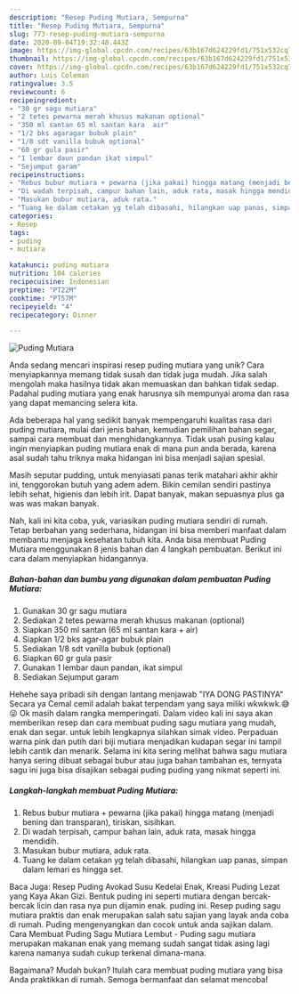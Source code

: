 ```yaml
---
description: "Resep Puding Mutiara, Sempurna"
title: "Resep Puding Mutiara, Sempurna"
slug: 773-resep-puding-mutiara-sempurna
date: 2020-09-04T19:32:48.443Z
image: https://img-global.cpcdn.com/recipes/63b167d624229fd1/751x532cq70/puding-mutiara-foto-resep-utama.jpg
thumbnail: https://img-global.cpcdn.com/recipes/63b167d624229fd1/751x532cq70/puding-mutiara-foto-resep-utama.jpg
cover: https://img-global.cpcdn.com/recipes/63b167d624229fd1/751x532cq70/puding-mutiara-foto-resep-utama.jpg
author: Luis Coleman
ratingvalue: 3.5
reviewcount: 6
recipeingredient:
- "30 gr sagu mutiara"
- "2 tetes pewarna merah khusus makanan optional"
- "350 ml santan 65 ml santan kara  air"
- "1/2 bks agaragar bubuk plain"
- "1/8 sdt vanilla bubuk optional"
- "60 gr gula pasir"
- "1 lembar daun pandan ikat simpul"
- "Sejumput garam"
recipeinstructions:
- "Rebus bubur mutiara + pewarna (jika pakai) hingga matang (menjadi bening dan transparan), tiriskan, sisihkan."
- "Di wadah terpisah, campur bahan lain, aduk rata, masak hingga mendidih."
- "Masukan bubur mutiara, aduk rata."
- "Tuang ke dalam cetakan yg telah dibasahi, hilangkan uap panas, simpan dalam lemari es hingga set."
categories:
- Resep
tags:
- puding
- mutiara

katakunci: puding mutiara 
nutrition: 104 calories
recipecuisine: Indonesian
preptime: "PT22M"
cooktime: "PT57M"
recipeyield: "4"
recipecategory: Dinner

---
```



![Puding Mutiara](https://img-global.cpcdn.com/recipes/63b167d624229fd1/751x532cq70/puding-mutiara-foto-resep-utama.jpg)

Anda sedang mencari inspirasi resep puding mutiara yang unik? Cara menyiapkannya memang tidak susah dan tidak juga mudah. Jika salah mengolah maka hasilnya tidak akan memuaskan dan bahkan tidak sedap. Padahal puding mutiara yang enak harusnya sih mempunyai aroma dan rasa yang dapat memancing selera kita.

Ada beberapa hal yang sedikit banyak mempengaruhi kualitas rasa dari puding mutiara, mulai dari jenis bahan, kemudian pemilihan bahan segar, sampai cara membuat dan menghidangkannya. Tidak usah pusing kalau ingin menyiapkan puding mutiara enak di mana pun anda berada, karena asal sudah tahu triknya maka hidangan ini bisa menjadi sajian spesial.

Masih seputar pudding, untuk menyiasati panas terik matahari akhir akhir ini, tenggorokan butuh yang adem adem. Bikin cemilan sendiri pastinya lebih sehat, higienis dan lebih irit. Dapat banyak, makan sepuasnya plus ga was was makan banyak.


Nah, kali ini kita coba, yuk, variasikan puding mutiara sendiri di rumah. Tetap berbahan yang sederhana, hidangan ini bisa memberi manfaat dalam membantu menjaga kesehatan tubuh kita. Anda bisa membuat Puding Mutiara menggunakan 8 jenis bahan dan 4 langkah pembuatan. Berikut ini cara dalam menyiapkan hidangannya.

<!--inarticleads1-->

##### Bahan-bahan dan bumbu yang digunakan dalam pembuatan Puding Mutiara:

1. Gunakan 30 gr sagu mutiara
1. Sediakan 2 tetes pewarna merah khusus makanan (optional)
1. Siapkan 350 ml santan (65 ml santan kara + air)
1. Siapkan 1/2 bks agar-agar bubuk plain
1. Sediakan 1/8 sdt vanilla bubuk (optional)
1. Siapkan 60 gr gula pasir
1. Gunakan 1 lembar daun pandan, ikat simpul
1. Sediakan Sejumput garam


Hehehe saya pribadi sih dengan lantang menjawab &#34;IYA DONG PASTINYA&#34; Secara ya Cemal cemil adalah bakat terpendam yang saya miliki wkwkwk.😅😜 Ok masih dalam rangka memperingati. Dalam video kali ini saya akan memberikan resep dan cara membuat puding sagu mutiara yang mudah, enak dan segar. untuk lebih lengkapnya silahkan simak video. Perpaduan warna pink dan putih dari biji mutiara menjadikan kudapan segar ini tampil lebih cantik dan menarik. Selama ini kita sering melihat bahwa sagu mutiara hanya sering dibuat sebagai bubur atau juga bahan tambahan es, ternyata sagu ini juga bisa disajikan sebagai puding puding yang nikmat seperti ini. 

<!--inarticleads2-->

##### Langkah-langkah membuat Puding Mutiara:

1. Rebus bubur mutiara + pewarna (jika pakai) hingga matang (menjadi bening dan transparan), tiriskan, sisihkan.
1. Di wadah terpisah, campur bahan lain, aduk rata, masak hingga mendidih.
1. Masukan bubur mutiara, aduk rata.
1. Tuang ke dalam cetakan yg telah dibasahi, hilangkan uap panas, simpan dalam lemari es hingga set.


Baca Juga: Resep Puding Avokad Susu Kedelai Enak, Kreasi Puding Lezat yang Kaya Akan Gizi. Bentuk puding ini seperti mutiara dengan bercak-bercak licin dan rasa nya pun dijamin enak. puding ini. Resep puding sagu mutiara praktis dan enak merupakan salah satu sajian yang layak anda coba di rumah. Puding mengenyangkan dan cocok untuk anda sajikan dalam. Cara Membuat Puding Sagu Mutiara Lembut - Puding sagu mutiara merupakan makanan enak yang memang sudah sangat tidak asing lagi karena namanya sudah cukup terkenal dimana-mana. 

Bagaimana? Mudah bukan? Itulah cara membuat puding mutiara yang bisa Anda praktikkan di rumah. Semoga bermanfaat dan selamat mencoba!
